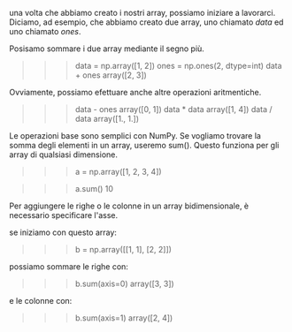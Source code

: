 una volta che abbiamo creato i  nostri array, possiamo iniziare a lavorarci. Diciamo, ad esempio, che abbiamo creato due array, uno chiamato *data* ed uno chiamato *ones*.

Posisamo sommare i due array mediante il segno più.

>>> data = np.array([1, 2])
>>> ones = np.ones(2, dtype=int)
>>> data + ones
array([2, 3])

Ovviamente, possiamo efettuare anche altre operazioni aritmentiche.

>>> data - ones
array([0, 1])
>>> data * data
array([1, 4])
>>> data / data
array([1., 1.])

Le operazioni base sono semplici con NumPy. Se vogliamo trovare la somma degli elementi in un array, useremo sum(). Questo funziona per gli array di qualsiasi dimensione.

>>> a = np.array([1, 2, 3, 4])

>>> a.sum()
10

Per aggiungere le righe o le colonne in un array bidimensionale, è necessario specificare l'asse.
 
se iniziamo con questo array:

>>> b = np.array([[1, 1], [2, 2]])

possiamo sommare le righe con:

>>> b.sum(axis=0)
array([3, 3])

e le colonne con:

>>> b.sum(axis=1)
array([2, 4])

